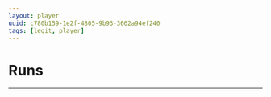 ```yaml
---
layout: player
uuid: c780b159-1e2f-4805-9b93-3662a94ef240
tags: [legit, player]
---
```


# Runs
---
